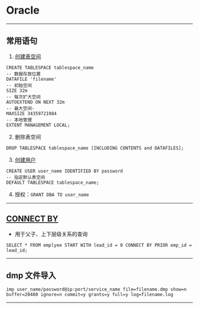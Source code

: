 # Oracle

---
## 常用语句
1. [创建表空间](https://www.techonthenet.com/oracle/tablespaces/index.php)
```oracle
CREATE TABLESPACE tablespace_name
-- 数据存放位置
DATAFILE 'filename'
-- 初始空间
SIZE 32m
-- 每次扩大空间
AUTOEXTEND ON NEXT 32m
-- 最大空间·
MAXSIZE 34359721984
-- 本地管理
EXTENT MANAGEMENT LOCAL;
```
2. 删除表空间
```
DROP TABLESPACE tablespace_name [INCLUDING CONTENTS and DATAFILES];
```
3. [创建用户](https://www.techonthenet.com/oracle/users/index.php)
```oracle
CREATE USER user_name IDENTIFIED BY password
-- 指定默认表空间
DEFAULT TABLESPACE tablespace_name;
```
4. 授权：`GRANT DBA TO user_name`
---
## [CONNECT BY](https://www.cnblogs.com/wanggang-java/p/10916426.html)
- 用于父子、上下层级关系的查询
```oracle
SELECT * FROM emplyee START WITH lead_id = 0 CONNECT BY PRIOR emp_id = lead_id;
```
---
## dmp 文件导入
```
imp user_name/password@ip:port/service_name file=filename.dmp show=n buffer=20480 ignore=n commit=y grants=y full=y log=filename.log
```
---
